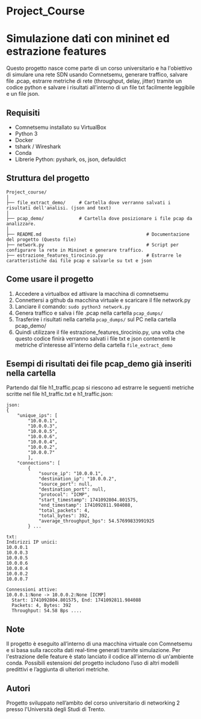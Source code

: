 # Project_Course
Simulazione dati con mininet ed estrazione features
=======

Questo progetto nasce come parte di un corso universitario e ha l'obiettivo di simulare una rete SDN usando Comnetsemu, generare traffico, salvare file .pcap, estrarre metriche di rete (throughput, delay, jitter) tramite un codice python e salvare i risultati all'interno di un file txt facilmente leggibile e un file json.

## Requisiti

- Comnetsemu installato su VirtualBox
- Python 3
- Docker
- tshark / Wireshark
- Conda
- Librerie Python: pyshark, os, json, defauldict 

## Struttura del progetto
```plaintext
Project_course/
│
├── file_extract_demo/     # Cartella dove verranno salvati i risultati dell'analisi. (json and text)
│
├── pcap_demo/             # Cartella dove posizionare i file pcap da analizzare.
│
├── README.md                                       # Documentazione del progetto (Questo file)
├── network.py                                      # Script per configurare la rete in Mininet e generare traffico.
├── estrazione_features_tirocinio.py                # Estrarre le caratteristiche dai file pcap e salvarle su txt e json
```
## Come usare il progetto
1. Accedere a virtualbox ed attivare la macchina di comnetsemu
2. Connettersi a github da macchina virtuale e scaricare il file network.py
3. Lanciare il comando: `sudo python3 network.py` 
4. Genera traffico e salva i file .pcap nella cartella `pcap_dumps/`
5. Trasferire i risultati nella cartella `pcap_dumps/` sul PC nella cartella pcap_demo/
6. Quindi utilizzare il file estrazione_features_tirocinio.py, una volta che questo codice finirà verranno salvati i file txt e json contenenti le metriche d'interesse all'interno della cartella `file_extract_demo`

## Esempi di risultati dei file pcap_demo già inseriti nella cartella

Partendo dal file h1_traffic.pcap si riescono ad estrarre le seguenti metriche scritte nel file h1_traffic.txt e h1_traffic.json:
```plaintext
json:
{
    "unique_ips": [
        "10.0.0.1",
        "10.0.0.3",
        "10.0.0.5",
        "10.0.0.6",
        "10.0.0.4",
        "10.0.0.2",
        "10.0.0.7"
        ],
    "connections": [
        {
            "source_ip": "10.0.0.1",
            "destination_ip": "10.0.0.2",
            "source_port": null,
            "destination_port": null,
            "protocol": "ICMP",
            "start_timestamp": 1741092804.801575,
            "end_timestamp": 1741092811.984088,
            "total_packets": 4,
            "total_bytes": 392,
            "average_throughput_bps": 54.57699833991925
        } ...

txt: 
Indirizzi IP unici:
10.0.0.1
10.0.0.3
10.0.0.5
10.0.0.6
10.0.0.4
10.0.0.2
10.0.0.7

Connessioni attive:
10.0.0.1:None -> 10.0.0.2:None [ICMP]
  Start: 1741092804.801575, End: 1741092811.984088
  Packets: 4, Bytes: 392
  Throughput: 54.58 Bps ....
```
## Note

Il progetto è eseguito all’interno di una macchina virtuale con Comnetsemu e si basa sulla raccolta dati real-time generati tramite simulazione. Per l'estrazione delle feature è stato lanciato il codice all'interno di un'ambiente conda. Possibili estensioni del progetto includono l’uso di altri modelli predittivi e l’aggiunta di ulteriori metriche.

## Autori

Progetto sviluppato nell’ambito del corso universitario di networking 2 presso l'Università degli Studi di Trento.
